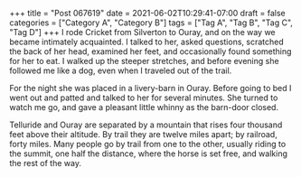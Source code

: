 +++
title = "Post 067619"
date = 2021-06-02T10:29:41-07:00
draft = false
categories = ["Category A", "Category B"]
tags = ["Tag A", "Tag B", "Tag C", "Tag D"]
+++
I rode Cricket from Silverton to Ouray, and on the way we became intimately acquainted. I talked to her, asked questions, scratched the back of her head, examined her feet, and occasionally found something for her to eat. I walked up the steeper stretches, and before evening she followed me like a dog, even when I traveled out of the trail.

For the night she was placed in a livery-barn in Ouray. Before going to bed I went out and patted and talked to her for several minutes. She turned to watch me go, and gave a pleasant little whinny as the barn-door closed.

Telluride and Ouray are separated by a mountain that rises four thousand feet above their altitude. By trail they are twelve miles apart; by railroad, forty miles. Many people go by trail from one to the other, usually riding to the summit, one half the distance, where the horse is set free, and walking the rest of the way.
